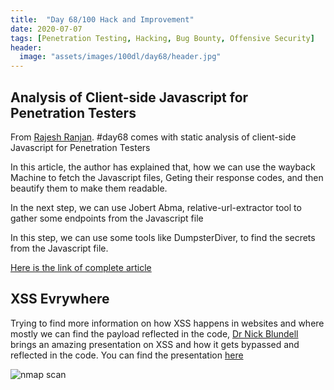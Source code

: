 ```yaml
---
title:  "Day 68/100 Hack and Improvement"
date: 2020-07-07
tags: [Penetration Testing, Hacking, Bug Bounty, Offensive Security]
header: 
  image: "assets/images/100dl/day68/header.jpg"
---
```



## Analysis of Client-side Javascript for Penetration Testers
From [Rajesh Ranjan](https://twitter.com/eh_rajesh). #day68 comes with static analysis of client-side Javascript for Penetration Testers

In this article, the author has explained that, how we can use the wayback Machine to fetch the Javascript files, Geting their response codes, and then beautify them to make them readable. 

In the next step, we can use Jobert Abma,  relative-url-extractor tool to gather some endpoints from the Javascript file

In this step, we can use some tools like DumpsterDiver, to find the secrets from the Javascript file.

[Here is the link of complete article](https://blog.appsecco.com/static-analysis-of-client-side-javascript-for-pen-testers-and-bug-bounty-hunters-f1cb1a5d5288)

## XSS Evrywhere 

Trying to find more information on how XSS happens in websites and where mostly we can find the payload reflected in the code, [ Dr Nick Blundell](https://twitter.com/AppcheckNG) brings an amazing presentation on XSS and how it gets bypassed and reflected in the code. You can find the presentation [here](https://evessio.s3.amazonaws.com/customer/8c4659ee-526a-4e9c-89dc-f6f4c3c1a789/event/f3440488-719b-47e6-a453-547d6170f4ad/media/General_Content/69342f00-node_Nick_Blundell_-_AppCheck.pdf)

<img src="{{ site.url }}{{ site.baseurl }}/assets/images/100dl/day68/pre.png" alt="nmap scan">

